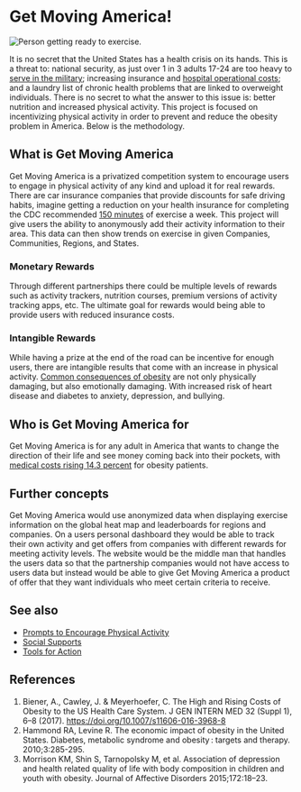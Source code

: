 # Get Moving America!
![Person getting ready to exercise.](https://i.insider.com/6026ac02b3c2a800183cc9a5?width=1000&format=jpeg&auto=webp)

It is no secret that the United States has a health crisis on its hands.  This is a threat to: national security, as just over 1 in 3 adults 17-24 are too heavy to [serve in the military](https://www.cdc.gov/physicalactivity/downloads/unfit-to-serve-062322-508.pdf); increasing insurance and [hospital operational costs](https://link.springer.com/article/10.1007/s11606-016-3968-8); and a laundry list of chronic health problems that are linked to overweight individuals.  There is no secret to what the answer to this issue is: better nutrition and increased physical activity.  This project is focused on incentivizing physical activity in order to prevent and reduce the obesity problem in America.  Below is the methodology.

## What is Get Moving America
Get Moving America is a privatized competition system to encourage users to engage in physical activity of any kind and upload it for real rewards.  There are car insurance companies that provide discounts for safe driving habits, imagine getting a reduction on your health insurance for completing the CDC recommended [150 minutes](https://www.cdc.gov/physicalactivity/walking/index.htm) of exercise a week.  This project will give users the ability to anonymously add their activity information to their area.  This data can then show trends on exercise in given Companies, Communities, Regions, and States.
### Monetary Rewards
Through different partnerships there could be multiple levels of rewards such as activity trackers, nutrition courses, premium versions of activity tracking apps, etc.  The ultimate goal for rewards would being able to provide users with reduced insurance costs.

### Intangible Rewards
While having a prize at the end of the road can be incentive for enough users, there are intangible results that come with an increase in physical activity.  [Common consequences of obesity](https://www.cdc.gov/obesity/basics/consequences.html) are not only physically damaging, but also emotionally damaging.  With increased risk of heart disease and diabetes to anxiety, depression, and bullying.

## Who is Get Moving America for
Get Moving America is for any adult in America that wants to change the direction of their life and see money coming back into their pockets, with [medical costs rising 14.3 percent](https://link.springer.com/article/10.1007/s11606-016-3968-8) for obesity patients.

## Further concepts
Get Moving America would use anonymized data when displaying exercise information on the global heat map and leaderboards for regions and companies.  On a users personal dashboard they would be able to track their own activity and get offers from companies with different rewards for meeting activity levels.  The website would be the middle man that handles the users data so that the partnership companies would not have access to users data but instead would be able to give Get Moving America a product of offer that they want individuals who meet certain criteria to receive.

## See also
- [Prompts to Encourage Physical Activity](https://www.cdc.gov/physicalactivity/activepeoplehealthynation/strategies-to-increase-physical-activity/prompts-to-encourage-physical-activity.html)
- [Social Supports](https://www.cdc.gov/physicalactivity/community-strategies/social-supports.html)
- [Tools for Action](https://www.cdc.gov/physicalactivity/activepeoplehealthynation/everyone-can-be-involved/index.html)

## References
1. Biener, A., Cawley, J. & Meyerhoefer, C. The High and Rising Costs of Obesity to the US Health Care System. J GEN INTERN MED 32 (Suppl 1), 6–8 (2017). https://doi.org/10.1007/s11606-016-3968-8
2. Hammond RA, Levine R. The economic impact of obesity in the United States. Diabetes, metabolic syndrome and obesity : targets and therapy. 2010;3:285-295.
3. Morrison KM, Shin S, Tarnopolsky M, et al. Association of depression and health related quality of life with body composition in children and youth with obesity. Journal of Affective Disorders 2015;172:18–23.